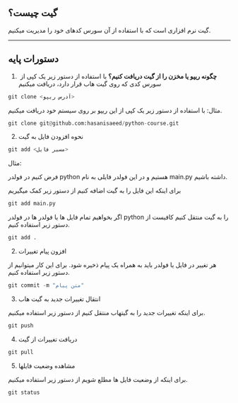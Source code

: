 ## گیت چیست؟

گیت نرم افزاری است که با استفاده از آن سورس کدهای خود را مدیریت میکنیم.

---

## دستورات پایه

1.   **چگونه ریپو یا مخزن را از گیت دریافت کنیم؟**
با استفاده از دستور زیر یک کپی از سورس کدی که روی گیت هاب قرار دارد، دریافت میکنیم

```python
git clone <آدرس ریپو>
```

مثال:
با استفاده از دستور زیر یک کپی از این ریپو بر روی سیستم خود دریافت میکنیم.
```python
git clone git@github.com:hasanisaeed/python-course.git
```

2.  نحوه افزودن فایل به گیت

```python
git add <مسیر فایل>
```

مثال:

فرض کنیم در فولدر python هستیم و در این فولدر فایلی به نام main.py داشته باشیم.

برای اینکه این فایل را به گیت اضافه کنیم از دستور زیر کمک میگیریم

```python
git add main.py
```

اگر بخواهیم تمام فایل ها یا فولدر ها در فولدر python را به گیت منتقل کنیم کافیست از دستور زیر استفاده کنیم.

```python
git add .
```

2.  افزون پیام تغییرات

هر تغییر در فایل یا فولدر باید به همراه یک پیام ذخیره شود. برای این کار میتوانیم از دستور زیر استفاده کنیم.

```python
git commit -m "متن پیام"
```

3.  انتقال تغییرات جدید به گیت هاب

برای اینکه تغییرات جدید را به گیتهاب منتقل کنیم از دستور زیر استفاده میکنیم.

```python
git push
```

4.  دریافت تغییرات از گیت

```python
git pull
```

5.  مشاهده وضعیت فایلها

برای اینکه از وضعیت فایل ها مطلع شویم از دستور زیر استفاده میکنیم.

```python
git status
```